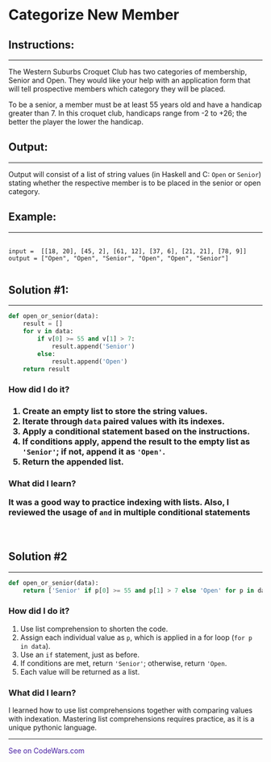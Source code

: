 <h1><strong>Categorize New Member</strong></h1>

<h2><strong>Instructions:</strong></h2>
<hr>

<p>The Western Suburbs Croquet Club has two categories of membership, Senior and Open. They would like your help with an application form that will tell prospective members which category they will be placed.

To be a senior, a member must be at least 55 years old and have a handicap greater than 7. In this croquet club, handicaps range from -2 to +26; the better the player the lower the handicap.</p>

<h2><strong>Output:</strong></h2>
<hr>
<p>Output will consist of a list of string values (in Haskell and C: <code>Open</code> or <code>Senior</code>) stating whether the respective member is to be placed in the senior or open category.</p>

<h2><strong>Example:</strong></h2>
<hr>
<pre>
    <code>
input =  [[18, 20], [45, 2], [61, 12], [37, 6], [21, 21], [78, 9]]
output = ["Open", "Open", "Senior", "Open", "Open", "Senior"]
    </code>
</pre>

<h2><strong>Solution #1:</strong></h2>
<hr>

``` python
def open_or_senior(data):
    result = []
    for v in data:
        if v[0] >= 55 and v[1] > 7:
            result.append('Senior')
        else:
            result.append('Open')
    return result
```

<h3><strong>How did I do it?</strong><h3>
<p>
    <ol>
    <li> Create an empty list to store the string values.</li>
    <li> Iterate through <code>data</code> paired values with its indexes.</li>
    <li> Apply a conditional statement based on the instructions.</li>
    <li> If conditions apply, append the result to the empty list as <code>'Senior'</code>; if not, append it as <code>'Open'</code>.
    <li> Return the appended list.
    </ol>
</p>
<h3><strong>What did I learn?</strong>
<p>It was a good way to practice indexing with lists. Also, I reviewed the usage of <code>and</code> in multiple conditional statements</p>
<br>

<h2><strong>Solution #2</strong></h2>
<hr>

``` python
def open_or_senior(data):
    return ['Senior' if p[0] >= 55 and p[1] > 7 else 'Open' for p in data]
```

<h3><strong>How did I do it?</strong></h3>
<p>
    <ol>
        <li> Use list comprehension to shorten the code.</li>
        <li> Assign each individual value as <code>p</code>, which is applied in a for loop (<code>for p in data</code>).</li>
        <li> Use an <code>if</code> statement, just as before.</li>
        <li> If conditions are met, return <code>'Senior'</code>; otherwise, return <code>'Open</code>.</li>
        <li> Each value will be returned as a list.</li>
    </ol>
</p>
<h3><strong>What did I learn?</strong></h3>
I learned how to use list comprehensions together with comparing values with indexation. Mastering list comprehensions requires practice, as it is a unique pythonic language.
<hr>
</body>
<style>
a:link {
  color: rgb(70, 30, 163);
  background-color: transparent;
  text-decoration: none;
}
</style>
<a href='https://www.codewars.com/kata/5502c9e7b3216ec63c0001aa/train/python'>See on CodeWars.com</a>

